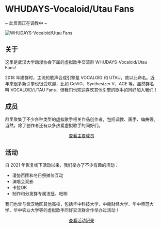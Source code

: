 <link rel="stylesheet" href="/group/vocaloid-utau-fans/styles.css">

# WHUDAYS-Vocaloid/Utau Fans

<div class="miku-bar-top"></div>
<div class="miku-bar-center">
  <div class="miku-bar-text">
    ~ 此页面正在调教中 ~
  </div>
</div>
<div class="miku-bar-bottom"></div>

![WHUDAYS-Vocaloid/Utau Fans](/group/vocaloid-utau-fans/logo.jpg)

## 关于

这里是武汉大学动漫协会下属的虚拟歌手交流群 WHUDAYS-Vocaloid/Utau Fans!

2018 年建群时，主流的歌声合成引擎是 VOCALOID 和 UTAU，故以此命名。近年来很多新引擎也很受欢迎，比如 CeVIO、Synthesizer V、ACE 等。虽然群名叫 VOCALOID/UTAU Fans，但我们也欢迎喜欢其他引擎的歌手的同好加入我们！

## 成员

群里聚集了不少各种类型的虚拟歌手相关作品创作者，包括调教、画手、编曲等。当然，除了创作者还有众多热爱虚拟歌手的同好们。

<p align="center">
  <a href="/group/vocaloid-utau-fans/members" class="primary-btn">
    查看主要成员
  </a>
</p>

## 活动

自 2021 年恢复线下活动以来，我们举办了不少有趣的活动：

- 漫协百团和冬日祭摊位互动
- 演唱会观影
- 卡拉OK
- 制作和分发群专属法批、吧唧

我们也曾与武汉地区其他高校，包括华中科技大学、中南财经大学、华中师范大学、华中农业大学等的虚拟歌手同好交流群合作举办过活动！

<p align="center">
  <a href="/group/vocaloid-utau-fans/events" class="primary-btn">
    查看活动记录
  </a>
</p>